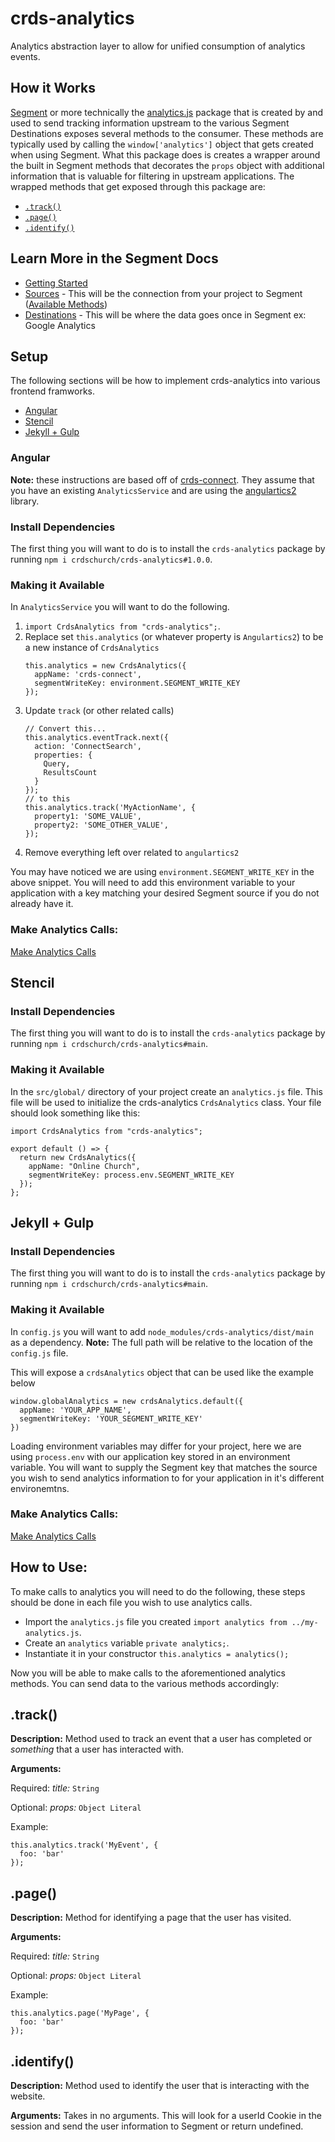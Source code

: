# crds-analytics

Analytics abstraction layer to allow for unified consumption of analytics events.

## How it Works

[Segment](https://segment.com/) or more technically the [analytics.js](https://segment.com/docs/connections/sources/catalog/libraries/website/javascript/) package that is created by and used to send tracking information upstream to the various Segment Destinations exposes several methods to the consumer. These methods are typically used by calling the `window['analytics']` object that gets created when using Segment.
What this package does is creates a wrapper around the built in Segment methods that decorates the `props` object with additional information that is valuable for filtering in upstream applications. The wrapped methods that get exposed through this package are:

- [`.track()`](#track)
- [`.page()`](#page)
- [`.identify()`](#identify)

## Learn More in the Segment Docs

- [Getting Started](https://segment.com/docs/getting-started/)
- [Sources](https://segment.com/docs/connections/sources/) - This will be the connection from your project to Segment ([Available Methods](https://segment.com/docs/connections/spec/))
- [Destinations](https://segment.com/docs/connections/destinations/) - This will be where the data goes once in Segment ex: Google Analytics

## Setup

The following sections will be how to implement crds-analytics into various frontend framworks.

- [Angular](#angular)
- [Stencil](#stencil)
- [Jekyll + Gulp](#jekyll--gulp)

### Angular

**Note:** these instructions are based off of [crds-connect](https://github.com/crdschurch/crds-connect). They assume that you have an existing `AnalyticsService` and are using the [angulartics2](https://github.com/angulartics/angulartics2) library.

### Install Dependencies

The first thing you will want to do is to install the `crds-analytics` package by running `npm i crdschurch/crds-analytics#1.0.0`.

### Making it Available

In `AnalyticsService` you will want to do the following.

1. `import CrdsAnalytics from "crds-analytics";`.
1. Replace set `this.analytics` (or whatever property is `Angulartics2`) to be a new instance of `CrdsAnalytics`
   ```
   this.analytics = new CrdsAnalytics({
     appName: 'crds-connect',
     segmentWriteKey: environment.SEGMENT_WRITE_KEY
   });
   ```
1. Update `track` (or other related calls)
   ```
   // Convert this...
   this.analytics.eventTrack.next({
     action: 'ConnectSearch',
     properties: {
       Query,
       ResultsCount
     }
   });
   // to this
   this.analytics.track('MyActionName', {
     property1: 'SOME_VALUE',
     property2: 'SOME_OTHER_VALUE',
   });
   ```
1. Remove everything left over related to `angulartics2`

You may have noticed we are using `environment.SEGMENT_WRITE_KEY` in the above snippet. You will need to add this environment variable to your application with a key matching your desired Segment source if you do not already have it.

### Make Analytics Calls:

[Make Analytics Calls](#how-to-use)

## Stencil

### Install Dependencies

The first thing you will want to do is to install the `crds-analytics` package by running `npm i crdschurch/crds-analytics#main`.

### Making it Available

In the `src/global/` directory of your project create an `analytics.js` file. This file will be used to initialize the crds-analytics `CrdsAnalytics` class. Your file should look something like this:

```
import CrdsAnalytics from "crds-analytics";

export default () => {
  return new CrdsAnalytics({
    appName: "Online Church",
    segmentWriteKey: process.env.SEGMENT_WRITE_KEY
  });
};
```

## Jekyll + Gulp

### Install Dependencies

The first thing you will want to do is to install the `crds-analytics` package by running `npm i crdschurch/crds-analytics#main`.

### Making it Available

In `config.js` you will want to add `node_modules/crds-analytics/dist/main` as a dependency. **Note:** The full path will be relative to the location of the `config.js` file.

This will expose a `crdsAnalytics` object that can be used like the example below

```
window.globalAnalytics = new crdsAnalytics.default({
  appName: 'YOUR_APP_NAME',
  segmentWriteKey: 'YOUR_SEGMENT_WRITE_KEY'
})
```

Loading environment variables may differ for your project, here we are using `process.env` with our application key stored in an environment variable. You will want to supply the Segment key that matches the source you wish to send analytics information to for your application in it's different environemtns.

### Make Analytics Calls:

[Make Analytics Calls](#how-to-use)

## How to Use:

To make calls to analytics you will need to do the following, these steps should be done in each file you wish to use analytics calls.

- Import the `analytics.js` file you created `import analytics from ../my-analytics.js`.
- Create an `analytics` variable `private analytics;`.
- Instantiate it in your constructor `this.analytics = analytics();`

Now you will be able to make calls to the aforementioned analytics
methods. You can send data to the various methods accordingly:

## .track()

**Description:** Method used to track an event that a user has completed or _something_ that a user has interacted with.

**Arguments:**

Required: _title:_ `String`

Optional: _props:_ `Object Literal`

Example:

```
this.analytics.track('MyEvent', {
  foo: 'bar'
});
```

## .page()

**Description:** Method for identifying a page that the user has visited.

**Arguments:**

Required: _title:_ `String`

Optional: _props:_ `Object Literal`

Example:

```
this.analytics.page('MyPage', {
  foo: 'bar'
});
```

## .identify()

**Description:** Method used to identify the user that is interacting with the website.

**Arguments:**
Takes in no arguments. This will look for a userId Cookie in the session and send the user information to Segment or return undefined.
